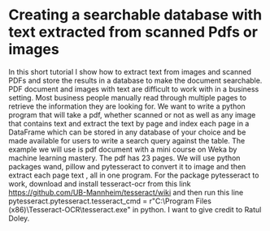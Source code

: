 # Creating a searchable database with text extracted from scanned Pdfs or images

In this short tutorial I show how to extract text from images and scanned PDFs and store the results in a database to make the document searchable.
PDF document and images with text are difficult to work with in a business setting. Most business people manually read through multiple pages to retrieve the information they are looking for.  We want to write a python program that will take a pdf, whether scanned or not as well as any image that contains text and extract the text by page and index each page in a DataFrame which can be stored in any database of your choice and be made available for users to write a search query against the table.
The example we will use is pdf document with a mini course  on Weka by machine learning mastery. The pdf has 23 pages. We will use python packages wand, pillow and pytesseract to convert it to image and then extract each page text , all in one program.
For the package pytesseract to work, download and install tesseract-ocr from this link https://github.com/UB-Mannheim/tesseract/wiki and then run this line pytesseract.pytesseract.tesseract_cmd = r"C:\Program Files (x86)\Tesseract-OCR\tesseract.exe" in python. I want to give credit to Ratul Doley.
